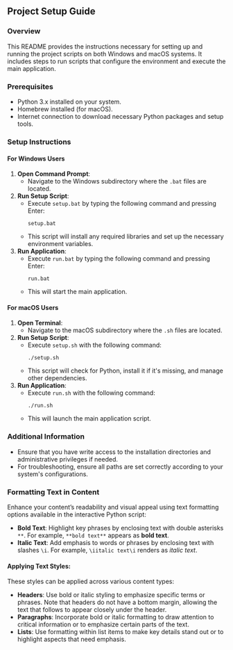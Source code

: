 ## Project Setup Guide

### Overview

This README provides the instructions necessary for setting up and running the project scripts on both Windows and macOS systems. It includes steps to run scripts that configure the environment and execute the main application.

### Prerequisites

- Python 3.x installed on your system.
- Homebrew installed (for macOS).
- Internet connection to download necessary Python packages and setup tools.

### Setup Instructions

#### For Windows Users

1. **Open Command Prompt**:
   - Navigate to the Windows subdirectory where the `.bat` files are located.
2. **Run Setup Script**:
   - Execute `setup.bat` by typing the following command and pressing Enter:
     ```
     setup.bat
     ```
   - This script will install any required libraries and set up the necessary environment variables.
3. **Run Application**:
   - Execute `run.bat` by typing the following command and pressing Enter:
     ```
     run.bat
     ```
   - This will start the main application.

#### For macOS Users

1. **Open Terminal**:
   - Navigate to the macOS subdirectory where the `.sh` files are located.
2. **Run Setup Script**:
   - Execute `setup.sh` with the following command:
     ```
     ./setup.sh
     ```
   - This script will check for Python, install it if it's missing, and manage other dependencies.
3. **Run Application**:
   - Execute `run.sh` with the following command:
     ```
     ./run.sh
     ```
   - This will launch the main application script.

### Additional Information

- Ensure that you have write access to the installation directories and administrative privileges if needed.
- For troubleshooting, ensure all paths are set correctly according to your system's configurations.

### Formatting Text in Content

Enhance your content’s readability and visual appeal using text formatting options available in the interactive Python script:

- **Bold Text**: Highlight key phrases by enclosing text with double asterisks `**`. For example, `**bold text**` appears as **bold text**.
- **Italic Text**: Add emphasis to words or phrases by enclosing text with slashes `\i`. For example, `\iitalic text\i` renders as *italic text*.

#### Applying Text Styles:
These styles can be applied across various content types:

- **Headers**: Use bold or italic styling to emphasize specific terms or phrases. Note that headers do not have a bottom margin, allowing the text that follows to appear closely under the header.
- **Paragraphs**: Incorporate bold or italic formatting to draw attention to critical information or to emphasize certain parts of the text.
- **Lists**: Use formatting within list items to make key details stand out or to highlight aspects that need emphasis.
